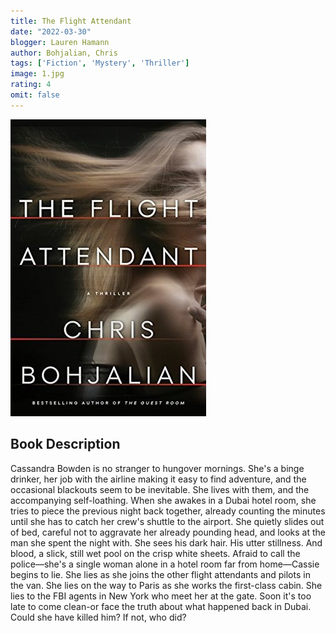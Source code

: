 ```yaml
---
title: The Flight Attendant
date: "2022-03-30"
blogger: Lauren Hamann
author: Bohjalian, Chris
tags: ['Fiction', 'Mystery', 'Thriller']
image: 1.jpg
rating: 4
omit: false
---
```


![Book Cover](1.jpg)


## Book Description

Cassandra Bowden is no stranger to hungover mornings. She's a binge drinker, her job with the airline making it easy to find adventure, and the occasional blackouts seem to be inevitable. She lives with them, and the accompanying self-loathing. When she awakes in a Dubai hotel room, she tries to piece the previous night back together, already counting the minutes until she has to catch her crew's shuttle to the airport. She quietly slides out of bed, careful not to aggravate her already pounding head, and looks at the man she spent the night with. She sees his dark hair. His utter stillness. And blood, a slick, still wet pool on the crisp white sheets. Afraid to call the police—she's a single woman alone in a hotel room far from home—Cassie begins to lie. She lies as she joins the other flight attendants and pilots in the van. She lies on the way to Paris as she works the first-class cabin. She lies to the FBI agents in New York who meet her at the gate. Soon it's too late to come clean-or face the truth about what happened back in Dubai. Could she have killed him? If not, who did?
